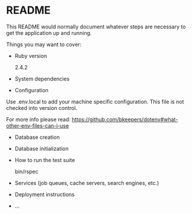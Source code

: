 # README

This README would normally document whatever steps are necessary to get the
application up and running.

Things you may want to cover:

* Ruby version

  2.4.2

* System dependencies

* Configuration

Use .env.local to add your machine specific configuration. This file is
not checked into version control.

For more info please read: https://github.com/bkeepers/dotenv#what-other-env-files-can-i-use

* Database creation

* Database initialization

* How to run the test suite

  bin/rspec

* Services (job queues, cache servers, search engines, etc.)

* Deployment instructions

* ...
